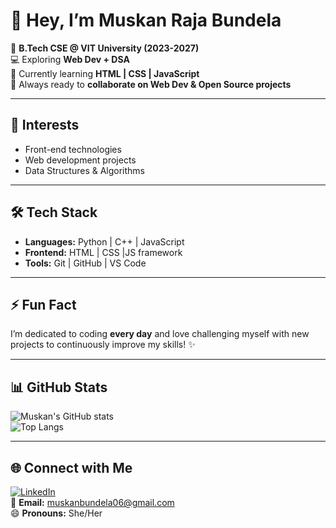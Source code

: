 # 👋 Hey, I’m Muskan Raja Bundela  

🌟 **B.Tech CSE @ VIT University (2023-2027)**  
💻 Exploring **Web Dev + DSA**  
🌱 Currently learning **HTML | CSS | JavaScript**  
🚀 Always ready to **collaborate on Web Dev & Open Source projects**  

---

## 👀 Interests
- Front-end technologies  
- Web development projects  
- Data Structures & Algorithms  

---

## 🛠️ Tech Stack
- **Languages:** Python | C++ | JavaScript  
- **Frontend:** HTML | CSS |JS framework
- **Tools:** Git | GitHub | VS Code  

---

## ⚡ Fun Fact
I’m dedicated to coding **every day** and love challenging myself with new projects to continuously improve my skills! ✨  

---

## 📊 GitHub Stats
![Muskan's GitHub stats](https://github-readme-stats.vercel.app/api?username=muskanbundela&show_icons=true&theme=tokyonight)  
![Top Langs](https://github-readme-stats.vercel.app/api/top-langs/?username=muskanbundela&layout=compact&theme=tokyonight)

---

## 🌐 Connect with Me
[![LinkedIn](https://img.shields.io/badge/LinkedIn-blue?logo=linkedin&logoColor=white)](https://www.linkedin.com/in/muskan-raja-bundela-7b363828b)  
📩 **Email:** muskanbundela06@gmail.com  
😄 **Pronouns:** She/Her  
